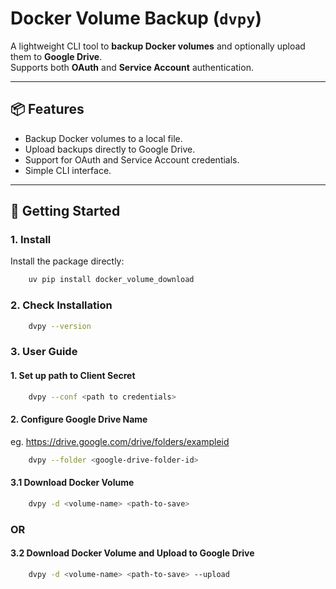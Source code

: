 # Docker Volume Backup (`dvpy`)

A lightweight CLI tool to **backup Docker volumes** and optionally upload them to **Google Drive**.  
Supports both **OAuth** and **Service Account** authentication.

---

## 📦 Features

- Backup Docker volumes to a local file.
- Upload backups directly to Google Drive.
- Support for OAuth and Service Account credentials.
- Simple CLI interface.

---

## 🔹 Getting Started

### 1. Install

Install the package directly:

```bash
    uv pip install docker_volume_download
```
### 2. Check Installation

```bash
    dvpy --version
```
### 3. User Guide
#### 1. Set up path to Client Secret

```bash
    dvpy --conf <path to credentials>
```
#### 2. Configure Google Drive Name
eg. https://drive.google.com/drive/folders/exampleid
```bash
    dvpy --folder <google-drive-folder-id>
```

#### 3.1  Download Docker Volume 
```bash
    dvpy -d <volume-name> <path-to-save>
```

### OR

#### 3.2  Download Docker Volume and Upload to Google Drive
```bash
    dvpy -d <volume-name> <path-to-save> --upload
```
